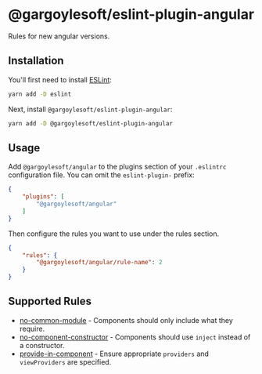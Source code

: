 # @gargoylesoft/eslint-plugin-angular

Rules for new angular versions.

## Installation

You'll first need to install [ESLint](https://eslint.org/):

```sh
yarn add -D eslint
```

Next, install `@gargoylesoft/eslint-plugin-angular`:

```sh
yarn add -D @gargoylesoft/eslint-plugin-angular
```

## Usage

Add `@gargoylesoft/angular` to the plugins section of your `.eslintrc` configuration file. You can omit the 
`eslint-plugin-` prefix:

```json
{
    "plugins": [
        "@gargoylesoft/angular"
    ]
}
```


Then configure the rules you want to use under the rules section.

```json
{
    "rules": {
        "@gargoylesoft/angular/rule-name": 2
    }
}
```

## Supported Rules

* [no-common-module](docs/rules/no-common-module.md) - Components should only include what they require.
* [no-component-constructor](docs/rules/no-component-constructor.md) - Components should use `inject` instead of a constructor.
* [provide-in-component](docs/rules/provide-in-component.md) - Ensure appropriate `providers` and `viewProviders` are specified.
